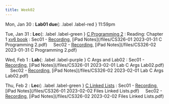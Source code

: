 ```yaml
---
title: Week02
---
```


Mon, Jan 30
: **Lab01 due**{: .label .label-red } 11:59pm

Tue, Jan 31
: **Lec**{: .label .label-green } [C Programming 2](/notes/lecture03)
: Reading: Chapter 1 [xv6 book](assignments/book-riscv-rev3.pdf)
: Sec01 - [Recording](https://usfca.zoom.us/rec/share/5y26QwlnNBX5oRh-JF_wvEF1paXs5cKKYqOj7VVyPnmbI7cI7TeDVc_JvVYhcvp7.NgYiNwHJNXVYglGw?startTime=1675180918000),
          [iPad Notes](/files/CS326-01 2023-01-31 C Programming 2.pdf)
&nbsp; &nbsp;
Sec02 - [Recording](https://usfca.zoom.us/rec/share/f5e2fpKJo8NIttfMkSWWwCptsg7_ssXx_b8m7OwvGi6nBgZTKyhgYn5EQpklU8Y1.3pl8KP7KBOXNy5Eg?startTime=1675203990000),
        [iPad Notes](/files/CS326-02 2023-01-31 C Programming 2.pdf)

Wed, Feb 1
: **Lab**{: .label .label-purple } C Args and Lab02
: Sec01 - [Recording](https://usfca.zoom.us/rec/share/0fn9TLQRTzpsvAt5febD_6AoA8QejEAmp-qe4g4yA7jR4Fxw1Ez8COHIMxq6pKhj.lF3wBACvyRxAxqZs?startTime=1675299166000),
          [iPad Notes](/files/CS326-01 2023-02-01 Lab C Args Lab02.pdf)
&nbsp; &nbsp;
Sec02 - [Recording](https://usfca.zoom.us/rec/share/6mAnKBKyEWEmkHDckbycrsBLkOMpWHLUSyqMnkxQPzihrCzDGsiaFrPhgI40h3OF.SAtr2nNphTWpVe9r?startTime=1675304498000),
        [iPad Notes](/files/CS326-02 2023-02-01 Lab C Args Lab02.pdf)



Thu, Feb 2
: **Lec**{: .label .label-green } [C Linked Lists](#)
: Sec01 - [Recording](https://usfca.zoom.us/rec/share/d90gjkMj8dbziZEtPz4fdAdUjg8YQkVjJyHWA77pioyTpjlDiIZJuAWPbX7wIUUO.Hs8NIuFRPzqGNVaP?startTime=1675353792000),
          [iPad Notes](/files/CS326-01 2023-02-02 Files Linked Lists.pdf)
&nbsp; &nbsp;
Sec02 - [Recording](https://usfca.zoom.us/rec/share/dfjHNO1LQbsvfSZsOatfUdVJ-JBCf064P-m0Aerp569EvCKJTHT8QZbKFChoAR0w.KcBuvNTbUMt5KjIV?startTime=1675376774000),
        [iPad Notes](/files/CS326-02 2023-02-02 Files Linked Lists.pdf)

